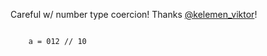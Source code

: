 Careful w/ number type coercion! Thanks [@kelemen_viktor](http://twitter.com/kelemen_viktor)!

<code>
    a = 012 // 10
</code>